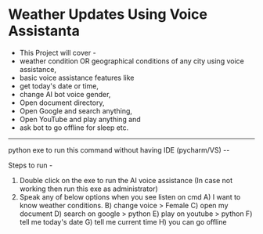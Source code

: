 # Weather Updates Using Voice Assistanta

- This Project will cover - 
- weather condition OR geographical conditions of any city using voice assistance, 
- basic voice assistance features like 
- get today's date or time, 
- change AI bot voice gender, 
- Open document directory, 
- Open Google and search anything, 
- Open YouTube and play anything and 
- ask bot to go offline for sleep etc.

--------------------

python exe to run this command without having IDE (pycharm/VS) --

Steps to run -

1) Double click on the exe to run the AI voice assistance (In case not working then run this exe as administrator)
2) Speak any of below options when you see listen on cmd
A) I want to know weather conditions.
B) change voice > Female
C) open my document 
D) search on google > python
E) play on youtube > python
F) tell me today's date 
G) tell me current time 
H) you can go offline
